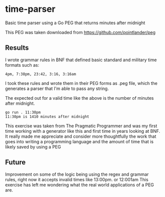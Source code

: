# time-parser

Basic time parser using a Go PEG that returns minutes after midnight

This PEG was taken downloaded from https://github.com/pointlander/peg

## Results

I wrote grammar rules in BNF that defined basic standard and military time formats such as:

`4pm, 7:38pm, 23:42, 3:16, 3:16am`

I took these rules and wrote them in their PEG forms as .peg file, which the generates a parser that I'm able to pass any string.

The expected out for a valid time like the above is the number of minutes after midnight.

`go run . 11:30pm` <br>
`11:30pm is 1410 minutes after midnight `

This exercise was taken from The Pragmatic Programmer and was my first time working with a generator like this and first time in years looking at BNF.
It really made me appreciate and consider more thoughtfully the work that goes into writing a programming language and the amount of time that is likely saved by using a PEG

## Future

Improvement on some of the logic being using the regex and grammar rules, right now it accepts invalid times like 13:00pm. or 12:001am
This exercise has left me wondering what the real world applications of a PEG are.
